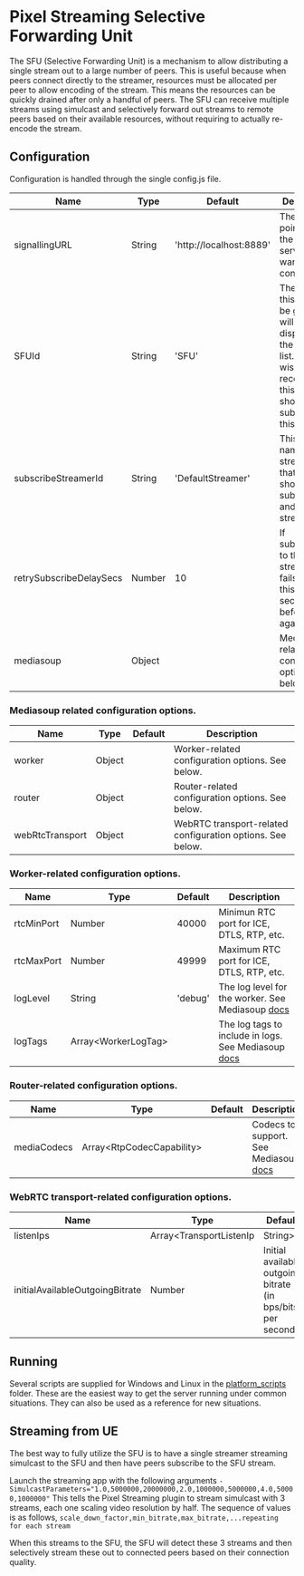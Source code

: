# Pixel Streaming Selective Forwarding Unit

The SFU (Selective Forwarding Unit) is a mechanism to allow distributing a single stream out to a large number of peers. This is useful because when peers connect directly to the streamer, resources must be allocated per peer to allow encoding of the stream. This means the resources can be quickly drained after only a handful of peers. The SFU can receive multiple streams using simulcast and selectively forward out streams to remote peers based on their available resources, without requiring to actually re-encode the stream.

## Configuration

Configuration is handled through the single config.js file.

| Name | Type | Default | Description |
|-|-|-|-|
| signallingURL | String | 'http://localhost:8889' | The URL pointing to the signalling server we want to connect to. |
| SFUId | String | 'SFU' | The name this peer will be given that will then be displayed in the streamer list. Peers wishing to receive from this SFU should subscribe to this ID. |
| subscribeStreamerId | String | 'DefaultStreamer' | This is the name of the streamer that this SFU should subscribe to and re-stream. |
| retrySubscribeDelaySecs | Number | 10 | If subscribing to the given streamer fails, wait this many seconds before trying again. |
| mediasoup | Object | | Mediasoup-related configuration options. See below. |

### Mediasoup related configuration options.

| Name | Type | Default | Description |
|-|-|-|-|
| worker | Object | | Worker-related configuration options. See below. |
| router | Object | | Router-related configuration options. See below. |
| webRtcTransport | Object | | WebRTC transport-related configuration options. See below. |

### Worker-related configuration options.

| Name | Type | Default | Description |
|-|-|-|-|
| rtcMinPort | Number | 40000 | Minimun RTC port for ICE, DTLS, RTP, etc. |
| rtcMaxPort | Number | 49999 | Maximum RTC port for ICE, DTLS, RTP, etc. |
| logLevel | String | 'debug' | The log level for the worker. See Mediasoup [docs](https://mediasoup.org/documentation/v3/mediasoup/api/#WorkerLogLevel) |
| logTags | Array&lt;WorkerLogTag&gt; | | The log tags to include in logs. See Mediasoup [docs](https://mediasoup.org/documentation/v3/mediasoup/api/#WorkerLogTag) |

### Router-related configuration options.

| Name | Type | Default | Description |
|-|-|-|-|
| mediaCodecs | Array&lt;RtpCodecCapability&gt; | | Codecs to support. See Mediasoup [docs](https://mediasoup.org/documentation/v3/mediasoup/rtp-parameters-and-capabilities/#RtpCodecCapability) |

### WebRTC transport-related configuration options.

| Name | Type | Default | Description |
|-|-|-|-|
| listenIps | Array&lt;TransportListenIp|String&gt; | | Listening IP address or addresses in order of preference (first one is the preferred one). See Mediasoup [docs](https://mediasoup.org/documentation/v3/mediasoup/api/#TransportListenIp) |
| initialAvailableOutgoingBitrate | Number | Initial available outgoing bitrate (in bps/bits per second). |

## Running

Several scripts are supplied for Windows and Linux in the [platform_scripts](platform_scripts/) folder. These are the easiest way to get the server running under common situations. They can also be used as a reference for new situations.

## Streaming from UE

The best way to fully utilize the SFU is to have a single streamer streaming simulcast to the SFU and then have peers subscribe to the SFU stream.

Launch the streaming app with the following arguments
`-SimulcastParameters="1.0,5000000,20000000,2.0,1000000,5000000,4.0,50000,1000000"`
This tells the Pixel Streaming plugin to stream simulcast with 3 streams, each one scaling video resolution by half. The sequence of values is as follows, `scale_down_factor,min_bitrate,max_bitrate,...repeating for each stream`

When this streams to the SFU, the SFU will detect these 3 streams and then selectively stream these out to connected peers based on their connection quality.
